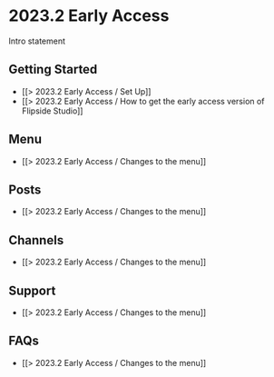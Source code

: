 # 2023.2 Early Access

Intro statement 

## Getting Started
* [[> 2023.2 Early Access / Set Up]]
* [[> 2023.2 Early Access / How to get the early access version of Flipside Studio]]

## Menu
* [[> 2023.2 Early Access / Changes to the menu]]

## Posts
* [[> 2023.2 Early Access / Changes to the menu]]

## Channels
* [[> 2023.2 Early Access / Changes to the menu]]

## Support
* [[> 2023.2 Early Access / Changes to the menu]]

## FAQs
* [[> 2023.2 Early Access / Changes to the menu]]
